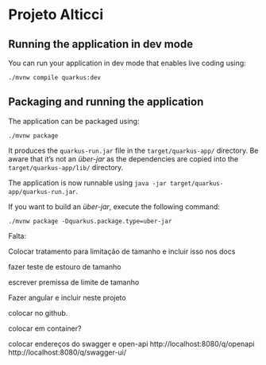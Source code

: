 # Projeto Alticci 


## Running the application in dev mode

You can run your application in dev mode that enables live coding using:
```shell script
./mvnw compile quarkus:dev
```

## Packaging and running the application

The application can be packaged using:
```shell script
./mvnw package
```
It produces the `quarkus-run.jar` file in the `target/quarkus-app/` directory.
Be aware that it’s not an _über-jar_ as the dependencies are copied into the `target/quarkus-app/lib/` directory.

The application is now runnable using `java -jar target/quarkus-app/quarkus-run.jar`.

If you want to build an _über-jar_, execute the following command:
```shell script
./mvnw package -Dquarkus.package.type=uber-jar
```

Falta: 

Colocar tratamento para limitação de tamanho e incluir isso nos docs

fazer teste de estouro de tamanho

escrever premissa de limite de tamanho


Fazer angular e incluir neste projeto

colocar no github.

colocar em container?

colocar endereços do swagger e open-api
http://localhost:8080/q/openapi
http://localhost:8080/q/swagger-ui/


